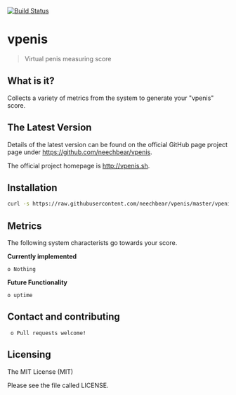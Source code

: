 [![Build Status](https://api.travis-ci.org/neechbear/vpenis.svg?branch=devel)](https://travis-ci.org/neechbear/vpenis)

# vpenis

> Virtual penis measuring score


## What is it?

  Collects a variety of metrics from the system to generate your "vpenis" score. 
 

## The Latest Version


  Details of the latest version can be found on the official GitHub page
  project page under https://github.com/neechbear/vpenis.

  The official project homepage is http://vpenis.sh.

 
## Installation


   ```bash
   curl -s https://raw.githubusercontent.com/neechbear/vpenis/master/vpenis.pl | sudo perl
  ```
  

## Metrics

The following system characterists go towards your score.
 
  
**Currently implemented**
  
    o Nothing
  
**Future Functionality**
  
    o uptime
    
  

  
## Contact and contributing


     o Pull requests welcome!
     

## Licensing

The MIT License (MIT)

Please see the file called LICENSE.
